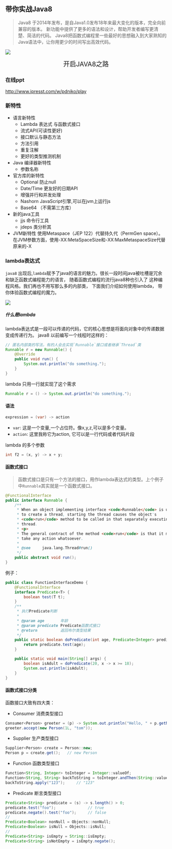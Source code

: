 ## 带你实战Java8

> Java8 于2014年发布，是自Java1.0发布18年来最大变化的版本，完全向前兼容的版本。
新功能中提供了更多的语法和设计，帮助开发者编写更清楚、简洁的代码。
  Java8把函数式编程里一些最好的思想融入到大家熟知的Java语法中，让你用更少的时间写出高效代码。

![](http://biezhi.me/static/img/article/java8-banner.png)

<div style="text-align:center;font-size:20px;"> 开启JAVA8之路 </div>

### 在线ppt
http://www.ipresst.com/w/pdniko/play

### 新特性
- 语言新特性
    - Lambda 表达式 与函数式接口
    - 流式API(可读性更好)
    - 接口默认与静态方法
    - 方法引用
    - 重复注解
    - 更好的类型推测机制
- Java 编译器新特性
   - 参数名称
- 官方库的新特性
    - Optional 防止null
    - Date/Time 更友好的日期API
    - 增强并行和并发处理
    - Nashorn JavaScript引擎,可以在jvm上运行js
    - Base64 （不需第三方库）
- 新的java工具
    - jjs 命令行工具
    - jdeps 类分析其
- JVM新特性
 使用Metaspace（JEP 122）代替持久代（PermGen space）。
 在JVM参数方面，使用-XX:MetaSpaceSize和-XX:MaxMetaspaceSize代替原来的-X

### lambda表达式
`java8` 出现后,`lambda`赋予了java的语言的魅力。很长一段时间java被吐槽是冗余和缺乏函数式编程能力的语言，
随着函数式编程的流行java8种也引入了 这种编程风格。我们再也不用写那么多的内部类，
下面我们介绍如何使用lambda， 带你体验函数式编程的魔力。

![](http://biezhi.me/static/img/article/lambda-expression.png)

##### 什么是lambda
lambda表达式是一段可以传递的代码，它的核心思想是将面向对象中的传递数据变成传递行为。 java8 以前编写一个线程时这样的：

```java
// 匿名内部类的写法，有的人会去实现`Runnable`接口或者继承`Thread`类
Runnable r = new Runnable() {
    @Override
    public void run() {
        System.out.println("do something.");
    }
}
```
lambda 只用一行就实现了这个需求
```java
Runnable r = () -> System.out.println("do something.");

```
#### 语法
```java
expression = (var) -> action
```
- `var`: 这是一个变量,一个占位符。像x,y,z,可以是多个变量。
- `action`: 这里我称它为action, 它可以是一行代码或者代码片段

lambda 的多个参数
```java
int f2 = (x, y) -> x + y;
```

#### 函数式接口
> 函数式接口是只有一个方法的接口，用作lambda表达式的类型。上个例子中`Runnable`其实就是一个函数式接口。
``` java
@FunctionalInterface
public interface Runnable {
    /**
     * When an object implementing interface <code>Runnable</code> is used
     * to create a thread, starting the thread causes the object's
     * <code>run</code> method to be called in that separately executing
     * thread.
     * <p>
     * The general contract of the method <code>run</code> is that it may
     * take any action whatsoever.
     *
     * @see     java.lang.Thread#run()
     */
    public abstract void run();
}
```

例子：
```java
public class FunctionInterfaceDemo {
    @FunctionalInterface
    interface Predicate<T> {
        boolean test(T t);
    }
    /**
     * 执行Predicate判断
     *
     * @param age       年龄
     * @param predicate Predicate函数式接口
     * @return          返回布尔类型结果
     */
    public static boolean doPredicate(int age, Predicate<Integer> predicate) {
        return predicate.test(age);
    }

    public static void main(String[] args) {
        boolean isAdult = doPredicate(20, x -> x >= 18);
        System.out.println(isAdult);
    }
}
```
#### 函数式接口分类

函数接口大致有四大类：
- Consumer 消费类型接口
```java
Consumer<Person> greeter = (p) -> System.out.println("Hello, " + p.getName());
greeter.accept(new Person(1L, "tom"));
```

- Supplier 生产类型接口
``` java
Supplier<Person> create = Person::new;
Person p = create.get();   // new Person
```

- Function 函数类型接口
```java
Function<String, Integer> toInteger = Integer::valueOf;
Function<String, String> backToString = toInteger.andThen(String::valueOf);
backToString.apply("123");     // "123"
```

- Predicate 断言类型接口

```java
Predicate<String> predicate = (s) -> s.length() > 0;
predicate.test("foo");              // true
predicate.negate().test("foo");     // false
//
Predicate<Boolean> nonNull = Objects::nonNull;
Predicate<Boolean> isNull = Objects::isNull;
//
Predicate<String> isEmpty = String::isEmpty;
Predicate<String> isNotEmpty = isEmpty.negate();

```
